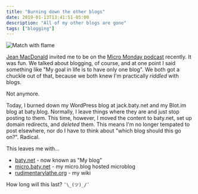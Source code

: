 ```yaml
---
title: "Burning down the other blogs"
date: 2019-01-13T13:41:51-05:00
description: "All of my other blogs are gone"
tags: ["blogging"]
---
```


<img src="/img/2019/2019-01-13-yaoqi-lai-burn-it-down-thumb.jpg" alt="Match with
flame" class="right-thumb"/>

[Jean MacDonald](https://micro.blog/macgenie) invited me to be on the [Micro Monday
podcast](http://monday.micro.blog/2019/01/06/episode-jack-baty.html) recently.
It was fun. We talked about blogging, of course, and at one point I said
something like "My goal in life is to have only one blog". We both got a chuckle
out of that, because we both knew I'm practically _riddled_ with blogs.

Not anymore.

Today, I burned down my WordPress blog at jack.baty.net and my Blot.im blog at
baty.blog. Normally, I leave things where they are and just stop posting to
them. This time, however, I moved the content to baty.net, set up domain
redirects, and _deleted_ them. This means I'm no longer tempated to post
elsewhere, nor do I have to think about "which blog should this go on?". Radical.

This leaves me with...

- [baty.net](https://www.baty.net/) - now known as "My blog"
- [micro.baty.net](https://micro.baty.net) - my micro.blog hosted microblog
- [rudimentarylathe.org](https://rudimentarylathe.org) - my wiki

How long will this last? `¯\_(ツ)_/¯`









